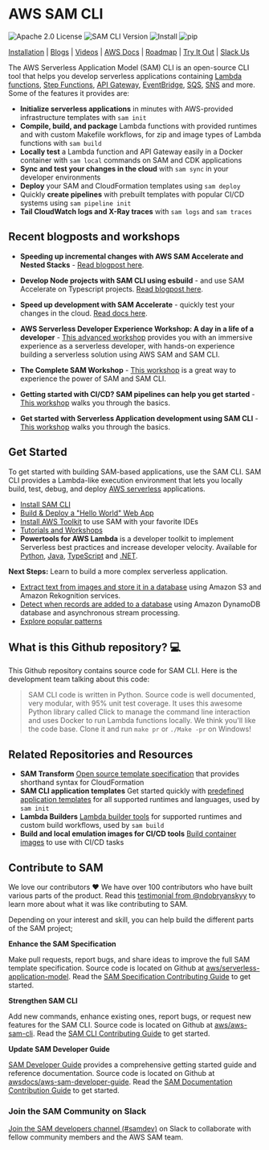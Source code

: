 <p align="center">
</p>

# AWS SAM CLI

![Apache 2.0 License](https://img.shields.io/github/license/aws/aws-sam-cli)
![SAM CLI Version](https://img.shields.io/github/release/aws/aws-sam-cli.svg?label=CLI%20Version)
![Install](https://img.shields.io/badge/brew-aws/tap/aws--sam--cli-orange)
![pip](https://img.shields.io/badge/pip-aws--sam--cli-9cf)

[Installation](https://docs.aws.amazon.com/serverless-application-model/latest/developerguide/serverless-sam-cli-install.html) | [Blogs](https://serverlessland.com/blog?tag=AWS%20SAM) | [Videos](https://serverlessland.com/video?tag=AWS%20SAM) | [AWS Docs](https://docs.aws.amazon.com/serverless-application-model/latest/developerguide/what-is-sam.html) | [Roadmap](https://github.com/aws/aws-sam-cli/wiki/SAM-CLI-Roadmap) | [Try It Out](https://s12d.com/jKo46elk) | [Slack Us](https://join.slack.com/t/awsdevelopers/shared_invite/zt-yryddays-C9fkWrmguDv0h2EEDzCqvw)

The AWS Serverless Application Model (SAM) CLI is an open-source CLI tool that helps you develop serverless applications containing [Lambda functions](https://aws.amazon.com/lambda/), [Step Functions](https://aws.amazon.com/step-functions/), [API Gateway](https://aws.amazon.com/api-gateway/), [EventBridge](https://aws.amazon.com/eventbridge/), [SQS](https://aws.amazon.com/sqs/), [SNS](https://aws.amazon.com/sns/) and more. Some of the features it provides are:

* **Initialize serverless applications** in minutes with AWS-provided infrastructure templates with `sam init`
* **Compile, build, and package** Lambda functions with provided runtimes and with custom Makefile workflows, for zip and image types of Lambda functions with `sam build`
* **Locally test** a Lambda function and API Gateway easily in a Docker container with `sam local` commands on SAM and CDK applications
* **Sync and test your changes in the cloud** with `sam sync` in your developer environments
* **Deploy** your SAM and CloudFormation templates using `sam deploy`
* Quickly **create pipelines** with prebuilt templates with popular CI/CD systems using `sam pipeline init`
* **Tail CloudWatch logs and X-Ray traces** with `sam logs` and `sam traces`

## Recent blogposts and workshops

* **Speeding up incremental changes with AWS SAM Accelerate and Nested Stacks** - [Read blogpost here](https://s12d.com/wt1ajjwB).

* **Develop Node projects with SAM CLI using esbuild** - and use SAM Accelerate on Typescript projects. [Read blogpost here](https://s12d.com/5Aa6u0o7).

* **Speed up development with SAM Accelerate** - quickly test your changes in the cloud. [Read docs here](https://docs.aws.amazon.com/serverless-application-model/latest/developerguide/accelerate.html).

* **AWS Serverless Developer Experience Workshop: A day in a life of a developer** - [This advanced workshop](https://s12d.com/aws-sde-workshop) provides you with an immersive experience as a serverless developer, with hands-on experience building a serverless solution using AWS SAM and SAM CLI.

* **The Complete SAM Workshop** - [This workshop](https://s12d.com/jKo46elk) is a great way to experience the power of SAM and SAM CLI.

* **Getting started with CI/CD? SAM pipelines can help you get started** - [This workshop](https://s12d.com/_JQ48d5T) walks you through the basics.

* **Get started with Serverless Application development using SAM CLI** - [This workshop](https://s12d.com/Tq9ZE-Br) walks you through the basics.

## Get Started

To get started with building SAM-based applications, use the SAM CLI. SAM CLI provides a Lambda-like execution
environment that lets you locally build, test, debug, and deploy [AWS serverless](https://aws.amazon.com/serverless/) applications.

* [Install SAM CLI](https://docs.aws.amazon.com/serverless-application-model/latest/developerguide/serverless-sam-cli-install.html)
* [Build & Deploy a "Hello World" Web App](https://docs.aws.amazon.com/serverless-application-model/latest/developerguide/serverless-quick-start.html)
* [Install AWS Toolkit](https://aws.amazon.com/getting-started/tools-sdks/#IDE_and_IDE_Toolkits) to use SAM with your favorite IDEs
* [Tutorials and Workshops](https://serverlessland.com/learn)
* **Powertools for AWS Lambda** is a developer toolkit to implement Serverless best practices and increase developer velocity. Available for [Python](https://awslabs.github.io/aws-lambda-powertools-python), [Java](https://github.com/awslabs/aws-lambda-powertools-java), [TypeScript](https://github.com/awslabs/aws-lambda-powertools-typescript) and [.NET](https://github.com/awslabs/aws-lambda-powertools-dotnet).

**Next Steps:** Learn to build a more complex serverless application.

* [Extract text from images and store it in a database](https://docs.aws.amazon.com/serverless-application-model/latest/developerguide/serverless-example-s3.html) using Amazon S3 and Amazon Rekognition services.
* [Detect when records are added to a database](https://docs.aws.amazon.com/serverless-application-model/latest/developerguide/serverless-example-ddb.html) using Amazon DynamoDB database and asynchronous stream processing.
* [Explore popular patterns](https://serverlessland.com/patterns)

## What is this Github repository? 💻

This Github repository contains source code for SAM CLI. Here is the development team talking about this code:

> SAM CLI code is written in Python. Source code is well documented, very modular, with 95% unit test coverage.
It uses this awesome Python library called Click to manage the command line interaction and uses Docker to run Lambda functions locally.
We think you'll like the code base. Clone it and run `make pr` or `./Make -pr` on Windows!

## Related Repositories and Resources

* **SAM Transform** [Open source template specification](https://github.com/aws/serverless-application-model/) that provides shorthand syntax for CloudFormation
* **SAM CLI application templates** Get started quickly with [predefined application templates](https://github.com/aws/aws-sam-cli-app-templates/blob/master/README.md) for all supported runtimes and languages, used by `sam init`
* **Lambda Builders** [Lambda builder tools](https://github.com/aws/aws-lambda-builders) for supported runtimes and custom build workflows, used by `sam build`
* **Build and local emulation images for CI/CD tools** [Build container images](https://gallery.ecr.aws/sam/) to use with CI/CD tasks

## Contribute to SAM

We love our contributors ❤️ We have over 100 contributors who have built various parts of the product.
Read this [testimonial from @ndobryanskyy](https://www.lohika.com/aws-sam-my-exciting-first-open-source-experience/) to learn
more about what it was like contributing to SAM.

Depending on your interest and skill, you can help build the different parts of the SAM project;

**Enhance the SAM Specification**

Make pull requests, report bugs, and share ideas to improve the full SAM template specification.
Source code is located on Github at [aws/serverless-application-model](https://github.com/aws/serverless-application-model).
Read the [SAM Specification Contributing Guide](https://github.com/aws/serverless-application-model/blob/master/CONTRIBUTING.md)
to get started.

**Strengthen SAM CLI**

Add new commands, enhance existing ones, report bugs, or request new features for the SAM CLI.
Source code is located on Github at [aws/aws-sam-cli](https://github.com/aws/aws-sam-cli). Read the [SAM CLI Contributing Guide](https://github.com/aws/aws-sam-cli/blob/develop/CONTRIBUTING.md) to
get started.

**Update SAM Developer Guide**

[SAM Developer Guide](https://docs.aws.amazon.com/serverless-application-model/latest/developerguide/index.html) provides a comprehensive getting started guide and reference documentation.
Source code is located on Github at [awsdocs/aws-sam-developer-guide](https://github.com/awsdocs/aws-sam-developer-guide).
Read the [SAM Documentation Contribution Guide](https://github.com/awsdocs/aws-sam-developer-guide/blob/master/CONTRIBUTING.md) to get
started.

### Join the SAM Community on Slack

[Join the SAM developers channel (#samdev)](https://join.slack.com/t/awsdevelopers/shared_invite/zt-yryddays-C9fkWrmguDv0h2EEDzCqvw) on Slack to collaborate with fellow community members and the AWS SAM team.
